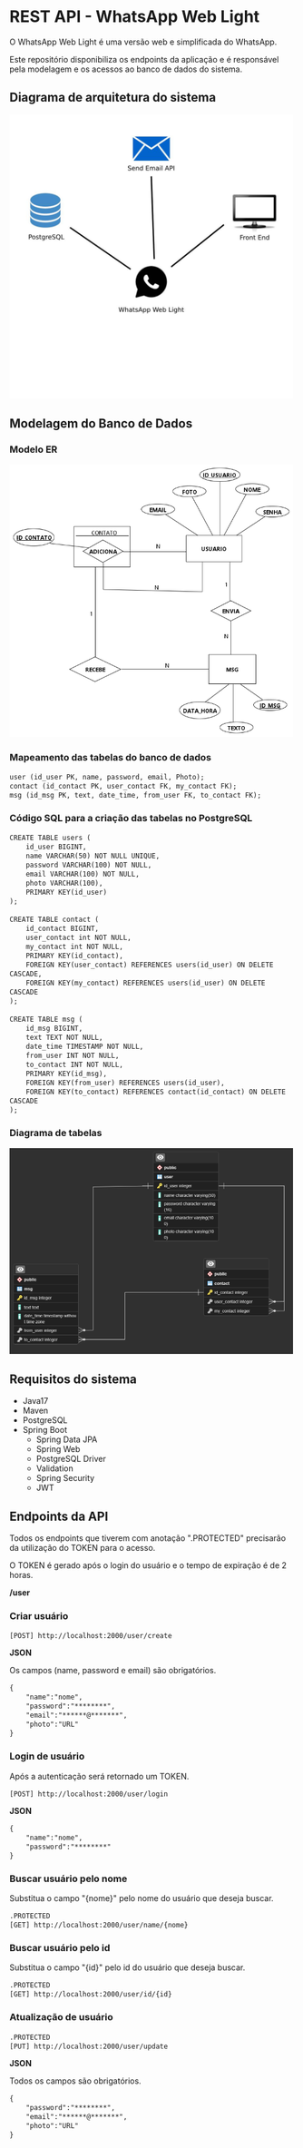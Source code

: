 # REST API - WhatsApp Web Light

<p>O WhatsApp Web Light é uma versão web e simplificada do WhatsApp.</p>
<p>Este repositório disponibiliza os endpoints da aplicação e é responsável pela modelagem e os acessos ao banco de dados do sistema.</p>

## Diagrama de arquitetura do sistema
<img src="./imgREADME/diagrama.jpg" width="500px">

## Modelagem do Banco de Dados
### Modelo ER
<img src="./imgREADME/mer.png" width="500px">

### Mapeamento das tabelas do banco de dados

```
user (id_user PK, name, password, email, Photo);
contact (id_contact PK, user_contact FK, my_contact FK);
msg (id_msg PK, text, date_time, from_user FK, to_contact FK);
```

### Código SQL para a criação das tabelas no PostgreSQL

```
CREATE TABLE users (
    id_user BIGINT,
    name VARCHAR(50) NOT NULL UNIQUE,
    password VARCHAR(100) NOT NULL,
    email VARCHAR(100) NOT NULL,
    photo VARCHAR(100),
    PRIMARY KEY(id_user)
);

CREATE TABLE contact (
    id_contact BIGINT,
    user_contact int NOT NULL,
    my_contact int NOT NULL,
    PRIMARY KEY(id_contact),
    FOREIGN KEY(user_contact) REFERENCES users(id_user) ON DELETE CASCADE,
    FOREIGN KEY(my_contact) REFERENCES users(id_user) ON DELETE CASCADE
);

CREATE TABLE msg (
    id_msg BIGINT,
    text TEXT NOT NULL,
    date_time TIMESTAMP NOT NULL,
    from_user INT NOT NULL,
    to_contact INT NOT NULL,
    PRIMARY KEY(id_msg),
    FOREIGN KEY(from_user) REFERENCES users(id_user),
    FOREIGN KEY(to_contact) REFERENCES contact(id_contact) ON DELETE CASCADE
);
```

### Diagrama de tabelas
<img src="./imgREADME/dt.png" width="500px">

## Requisitos do sistema
 - Java17
 - Maven
 - PostgreSQL
 - Spring Boot
    - Spring Data JPA
    - Spring Web
    - PostgreSQL Driver
    - Validation
    - Spring Security
    - JWT

## Endpoints da API
<p>Todos os endpoints que tiverem com anotação ".PROTECTED" precisarão da utilização do TOKEN para o acesso.</p>
<p>O TOKEN é gerado após o login do usuário e o tempo de expiração é de 2 horas.</p>

**/user**
### Criar usuário
```
[POST] http://localhost:2000/user/create
```
**JSON**
<p>Os campos (name, password e email) são obrigatórios.</p>

```
{
    "name":"nome",
    "password":"********",
    "email":"******@*******",
    "photo":"URL"
}
```

### Login de usuário
<p>Após a autenticação será retornado um TOKEN.</p>

```
[POST] http://localhost:2000/user/login
```
**JSON**
```
{
    "name":"nome",
    "password":"********"
}
```

### Buscar usuário pelo nome 
<p>Substitua o campo "{nome}" pelo nome do usuário que deseja buscar.</p>

```
.PROTECTED
[GET] http://localhost:2000/user/name/{nome}
```

### Buscar usuário pelo id
<p>Substitua o campo "{id}" pelo id do usuário que deseja buscar.</p>

```
.PROTECTED
[GET] http://localhost:2000/user/id/{id}
```

### Atualização de usuário
```
.PROTECTED
[PUT] http://localhost:2000/user/update
```
**JSON**
<p>Todos os campos são obrigatórios.</p>

```
{
    "password":"********",
    "email":"******@*******",
    "photo":"URL"
}
```
